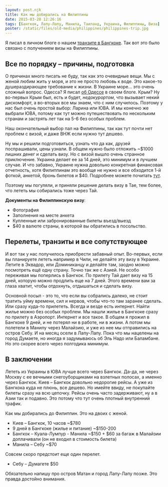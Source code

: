 ```yaml
---
layout: post.njk
title: Как мы добирались на Филиппины
date: 2015-03-28 12:26:16
tags: [Бангкок, Лапу-Лапу, Манила, Таиланд, Украина, Филиппины, Виза]
poster: /static/files/old-media/philippines/philippines-trip.jpg
---
```


Я писал в личном блоге о нашем [транзите в Бангкоке](http://macgera.name/blog/2015/03/thai-transit/). Так вот это было связано с получением визы на Филиппины.

## Все по порядку – причины, подготовка

О причинах много писать не буду, так как это очевидные вещи. Мы с женой любим жить у моря, и это не просто любовь к воде. Это какое-то душераздирающее требование к жизни. В Украине море… это очень сложный вопрос. Одесса? Я писал [об Одессе](http://macgera.name/tag/%D0%9E%D0%B4%D0%B5%D1%81%D1%81%D0%B0/) в своем блоге. Крым? Ну во-первых Крым был, есть и будет, *недокурортом*, что вызывает некий дискомфорт, а во-вторых все мы знаем, что с ним случилось. Поэтому у нас был очень простой выбор: Ларина или ЮВА. И мы конечно же выбрали ЮВА, потому как тут можно путешествовать по нескольким странам и застрять лет так на 5-6 без особых проблем.

Наш окончательный выбор пал на Филиппины, так как тут почти нет проблем с визой, и даже ВНЖ если нужно тут дешево.

Ну мы и решили подготовиться, узнать что да как, друзей поспрашивали, цены узнали. В общем нужно было отложить ~$1000 лишних денег и сделать визу. Но с визой вышло очень странное приключение. Украина делает ее за 14 дней, это минимум и в лучшем случае. И что забавно, Украине нужна довольно конкретная финансовая отчетность, хотя Филиппинам это вообще не нужно и все обходится 1-й фоткой, анкетой, бронь билетов и $40. Подробнее можете почитать [тут](http://macgera.name/blog/2015/03/visa-for-philippines/).

Поэтому мы погуляли, и приняли решение делать визу в Тае, тем более, что лететь мы собирались тоже через Тай.

**Документы на Филиппинскую визу**:

* Фотография
* Заполнения на месте анкета
* Купленные или забронированные билеты въезд/выезд
* $40 в валюте страны, в которой вы обратились в посольство.

##  Перелеты, транзиты и все сопутствующее

И вот так у нас получилось приобрести забавный опыт. Во-первых, если вы планируете лететь например в Чили, не делайте эту визу в Украине. Летите в Эквадор, или Доминиканцу и делайте там, заодно можно посмотреть ещё одну страну. Точно так же с Азией. Не особо переживая мы поперлись в Бангкок. По прилету Тай дает визу на 15 дней, которую можно продлить еще на 7 дней. Этого времени вам за глаза хватит, чтобы отдохнуть, отдышаться и сделать визу.

Основной посыл - это то, что если вы собрались далеко, не стоит тратить уйму времени, сил и нервов, чтобы что-то там заранее сделать. Или сразу куда-то прилететь. Всегда и везде есть интернет. Найти жилье можно без особых проблем. Мы нашли жилье в Бангкоке сразу по прилету в Аэропорт. Интернет и все такое. В общем я прожил в Бангкоке 9 дней, и не потерял ни в работе, ни в жизни. А потом мы полетели в Манилу через Малайзию, и уже из нее мы отправились на остров Себу. И на месяц осели в Лапу-Лапу. Пока что мы нацелены на город Думаете, но иногда я задумываюсь об Эль Надо или Баламбане. Но это скорее всего через полгодика минимум.

## В заключении

Лететь из Украины в ЮВА лучше всего через Бангкок. Да-да, не через Москву с ее вечными снегоуборщиками на взлетных полосах, а именно через Бангкок. Киев – Бангкок довольно недорогие рейсы. А уже из Бангкока куда не плюнь, все дешево. Но имейте ввиду, не покупайте билеты сразу на всю цепочку. Рейсы очень часто задерживают, ну а в Азии так и подавно. Это потому что тут очень плотный внутренний трафик.

Как мы добирались до Филиппин. Это на двоих с женой.

* Киев – Бангкок, 10 часов ~$780
* 9 дней в Бангкоке (жилье и питание) ~$150-200
* Бангкок – Куала-Лумпур - Манила ~$150 + $60 за багаж в Малайзии доплачивали (он не входил в стоимость билета)
* Манила – Себу ~$70

Совсем скоро предстоит еще один перелет.

* Себу – Думагете $50

Обязательно напишу про остров Матан и город Лапу-Лапу позже. Это правда достойно внимания.
